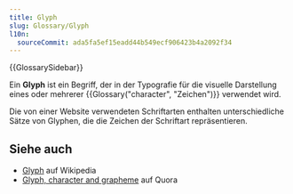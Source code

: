 ```yaml
---
title: Glyph
slug: Glossary/Glyph
l10n:
  sourceCommit: ada5fa5ef15eadd44b549ecf906423b4a2092f34
---
```


{{GlossarySidebar}}

Ein **Glyph** ist ein Begriff, der in der Typografie für die visuelle Darstellung eines oder mehrerer {{Glossary("character", "Zeichen")}} verwendet wird.

Die von einer Website verwendeten Schriftarten enthalten unterschiedliche Sätze von Glyphen, die die Zeichen der Schriftart repräsentieren.

## Siehe auch

- [Glyph](https://en.wikipedia.org/wiki/Glyph) auf Wikipedia
- [Glyph, character and grapheme](https://www.quora.com/Whats-the-difference-between-a-character-a-glyph-and-a-grapheme/answer/Thomas-Phinney) auf Quora

